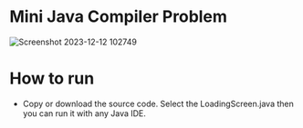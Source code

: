 # Mini Java Compiler Problem
![Screenshot 2023-12-12 102749](https://github.com/JamesManalili/MiniJavaCompiler/assets/142465145/82f68654-ae46-482c-b8ca-381dd9f0367e)

# How to run 
- Copy or download the source code. Select the LoadingScreen.java then you can run it with any Java IDE.
